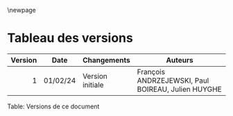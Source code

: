 \newpage

#   Tableau des versions

| Version | Date     | Changements      | Auteurs                                          |
|--------:|----------|------------------|--------------------------------------------------|
| 1       | 01/02/24 | Version initiale | François ANDRZEJEWSKI, Paul BOIREAU, Julien HUYGHE |
Table: Versions de ce document
